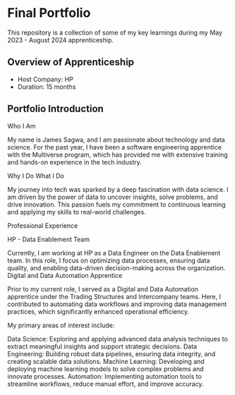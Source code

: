# Final Portfolio

This repository is a collection of some of my key learnings during my May 2023 - August 2024 apprenticeship.

## Overview of Apprenticeship
- Host Company: HP
- Duration: 15 months

## Portfolio Introduction
Who I Am

My name is James Sagwa, and I am passionate about technology and data science. For the past year, I have been a software engineering apprentice with the Multiverse program, which has provided me with extensive training and hands-on experience in the tech industry.

Why I Do What I Do

My journey into tech was sparked by a deep fascination with data science. I am driven by the power of data to uncover insights, solve problems, and drive innovation. This passion fuels my commitment to continuous learning and applying my skills to real-world challenges.

Professional Experience

HP - Data Enablement Team

Currently, I am working at HP as a Data Engineer on the Data Enablement team. In this role, I focus on optimizing data processes, ensuring data quality, and enabling data-driven decision-making across the organization.
Digital and Data Automation Apprentice

Prior to my current role, I served as a Digital and Data Automation apprentice under the Trading Structures and Intercompany teams. Here, I contributed to automating data workflows and improving data management practices, which significantly enhanced operational efficiency.

My primary areas of interest include:

Data Science: Exploring and applying advanced data analysis techniques to extract meaningful insights and support strategic decisions.
Data Engineering: Building robust data pipelines, ensuring data integrity, and creating scalable data solutions.
Machine Learning: Developing and deploying machine learning models to solve complex problems and innovate processes.
Automation: Implementing automation tools to streamline workflows, reduce manual effort, and improve accuracy.



